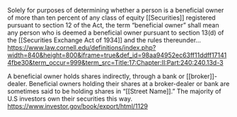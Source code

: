 
Solely for purposes of determining whether a person is a beneficial owner of more than ten percent of any class of equity [[Securities]] registered pursuant to section 12 of the Act, the term “beneficial owner” shall mean any person who is deemed a beneficial owner pursuant to section 13(d) of the [[Securities Exchange Act of 1934]] and the rules thereunder...
https://www.law.cornell.edu/definitions/index.php?width=840&height=800&iframe=true&def_id=98aa94952ec63ff11ddff171414fbe30&term_occur=999&term_src=Title:17:Chapter:II:Part:240:240.13d-3

A beneficial owner holds shares indirectly, through a bank or [[broker]]-dealer. Beneficial owners holding their shares at a broker-dealer or bank are sometimes said to be holding shares in “[[Street Name]].” The majority of U.S investors own their securities this way.
https://www.investor.gov/book/export/html/1129